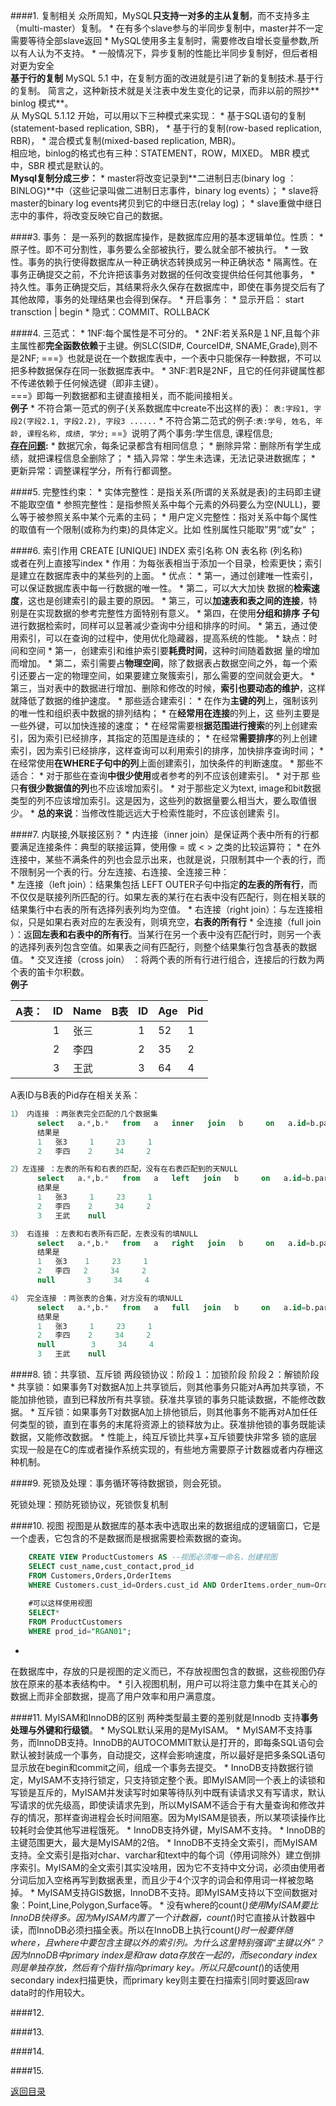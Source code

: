 ####1. 复制相关
众所周知，MySQL**只支持一对多的主从复制**，而不支持多主（multi-master）复制。 
* 
在有多个slave参与的半同步复制中，master并不一定需要等待全部slave返回
* 
MySQL使用多主复制时，需要修改自增长变量参数,所以有人认为不支持。
* 
一般情况下，异步复制的性能比半同步复制好，但后者相对更为安全<br>
**基于行的复制** MySQL 5.1 中，在复制方面的改进就是引进了新的复制技术.基于行的复制。
简言之，这种新技术就是关注表中发生变化的记录，而非以前的照抄** binlog 模式**。<br>
从 MySQL 5.1.12 开始，可以用以下三种模式来实现：
* 
基于SQL语句的复制(statement-based replication, SBR)，
* 
基于行的复制(row-based replication, RBR)，
* 
混合模式复制(mixed-based replication, MBR)。<br>
相应地，binlog的格式也有三种：STATEMENT，ROW，MIXED。 MBR 模式中，SBR 模式是默认的。<br>
**Mysql复制分成三步：** 
* 
master将改变记录到**二进制日志(binary log ：BINLOG)**中（这些记录叫做二进制日志事件，binary log events）； 
* 
slave将master的binary log events拷贝到它的中继日志(relay log)； 
* 
slave重做中继日志中的事件，将改变反映它自己的数据。

####3. 事务：
是一系列的数据库操作，是数据库应用的基本逻辑单位。性质：
* 
原子性。即不可分割性，事务要么全部被执行，要么就全部不被执行。
* 
一致性。事务的执行使得数据库从一种正确状态转换成另一种正确状态
* 
隔离性。在事务正确提交之前，不允许把该事务对数据的任何改变提供给任何其他事务，
* 
持久性。事务正确提交后，其结果将永久保存在数据库中，即使在事务提交后有了其他故障，事务的处理结果也会得到保存。
* 
开启事务：
    * 
显示开启： start transction | begin 
    * 
隐式：COMMIT、ROLLBACK


####4. 三范式：
* 
1NF:每个属性是不可分的。 
* 
2NF:若关系R是１NF,且每个非主属性都**完全函数依赖**于主键。例SLC(SID#, CourceID#, SNAME,Grade),则不是2NF;     ===》也就是说在一个数据库表中，一个表中只能保存一种数据，不可以把多种数据保存在同一张数据库表中。
* 
3NF:若R是2NF，且它的任何非键属性都不传递依赖于任何候选键（即非主键）。<br>
===》即每一列数据都和主键直接相关，而不能间接相关。<br>
**例子**
* 
不符合第一范式的例子(关系数据库中create不出这样的表)：
```表:字段1, 字段2(字段2.1, 字段2.2), 字段3 ......```
* 
不符合第二范式的例子:```表:学号, 姓名, 年龄, 课程名称, 成绩, 学分;``` ==》说明了两个事务:学生信息, 课程信息; <br>
**[存在问题](http://www.jb51.net/article/70867.htm):**
* 
数据冗余，每条记录都含有相同信息；
* 
删除异常：删除所有学生成绩，就把课程信息全删除了；
* 
插入异常：学生未选课，无法记录进数据库；
* 
更新异常：调整课程学分，所有行都调整。 

####5.  完整性约束：
* 
实体完整性：是指关系(所谓的关系就是表)的主码即主键不能取空值
* 
参照完整性：是指参照关系中每个元素的外码要么为空(NULL)，要么等于被参照关系中某个元素的主码；
* 
用户定义完整性：指对关系中每个属性的取值有一个限制(或称为约束)的具体定义。比如 性别属性只能取”男“或”女“  ；

####6. 索引作用
CREATE [UNIQUE] INDEX 索引名称 ON 表名称 (列名称) 
<br>或者在列上直接写index
* 
作用：为每张表相当于添加一个目录，检索更快；索引是建立在数据库表中的某些列的上面。
* 
优点：
    * 
第一，通过创建唯一性索引，可以保证数据库表中每一行数据的唯一性。
    * 
第二，可以大大加快 数据的**检索速度**，这也是创建索引的最主要的原因。
    * 
第三，可以**加速表和表之间的连接**，特别是在实现数据的参考完整性方面特别有意义。
    * 
第四，在使用**分组和排序 子句**进行数据检索时，同样可以显著减少查询中分组和排序的时间。
    * 
第五，通过使用索引，可以在查询的过程中，使用优化隐藏器，提高系统的性能。 
* 
缺点：时间和空间
    * 
第一，创建索引和维护索引要**耗费时间**，这种时间随着数据 量的增加而增加。
    * 
第二，索引需要占**物理空间**，除了数据表占数据空间之外，每一个索引还要占一定的物理空间，如果要建立聚簇索引，那么需要的空间就会更大。
    * 
第三，当对表中的数据进行增加、删除和修改的时候，**索引也要动态的维护**，这样就降低了数据的维护速度。 
* 
那些适合建索引：
    * 
在作为**主键的列**上，强制该列的唯一性和组织表中数据的排列结构；
    * 
在**经常用在连接**的列上，这 些列主要是一些外键，可以加快连接的速度；
    * 
在经常需要根**据范围进行搜索**的列上创建索引，因为索引已经排序，其指定的范围是连续的；
    * 
在经常**需要排序**的列上创建索引，因为索引已经排序，这样查询可以利用索引的排序，加快排序查询时间；
    * 
在经常使用**在WHERE子句中的列**上面创建索引，加快条件的判断速度。 
* 
那些不适合：
    * 
对于那些在查询**中很少使用**或者参考的列不应该创建索引。
    * 
对于那 些只**有很少数据值的列**也不应该增加索引。
    * 
对于那些定义为text, image和bit数据类型的列不应该增加索引。这是因为，这些列的数据量要么相当大，要么取值很少。 
    * 
**总的来说**：当修改性能远远大于检索性能时，不应该创建索 引。

####7. 内联接,外联接区别？
* 
内连接（inner join）是保证两个表中所有的行都要满足连接条件：典型的联接运算，使用像 =  或 < > 之类的比较运算符；
* 
在外连接中，某些不满条件的列也会显示出来，也就是说，只限制其中一个表的行，而不限制另一个表的行。分左连接、右连接、全连接三种：    
    * 
左连接（left join）：结果集包括  LEFT OUTER子句中指定**的左表的所有行**，而不仅仅是联接列所匹配的行。如果左表的某行在右表中没有匹配行，则在相关联的结果集行中右表的所有选择列表列均为空值。
    * 
右连接（right join）：与左连接相似，只是如果右表对应的左表没有，则填充空，**右表的所有行**
    * 
全连接（full join ）：返**回左表和右表中的所有行**。当某行在另一个表中没有匹配行时，则另一个表的选择列表列包含空值。如果表之间有匹配行，则整个结果集行包含基表的数据值。 
    * 
交叉连接（cross join） ：将两个表的所有行进行组合，连接后的行数为两个表的笛卡尔积数。
<br>
**例子**

| A表： | ID | Name | B表 | ID| Age | Pid |
| -- | -- | -- | -- | -- | -- | -- |
|  | 1 | 张三 |  | 1 | 52 | 1 |
|  | 2 | 李四 |  | 2 | 35 | 2 |
|  | 3 | 王武 |  | 3 | 64 | 4 |
A表ID与B表的Pid存在相关关系：
```SQL
1） 内连接 ：两张表完全匹配的几个数据集
      select   a.*,b.*   from   a   inner   join   b     on   a.id=b.parent_id      
      结果是    
      1   张3     1     23     1  
      2   李四    2     34     2  

2）左连接 ：左表的所有和右表的匹配，没有在右表匹配到的天NULL
      select   a.*,b.*   from   a   left   join   b     on   a.id=b.parent_id      
      结果是    
      1   张3     1     23     1  
      2   李四    2     34     2  
      3   王武    null  

3） 右连接 ：左表和右表所有匹配，左表没有的填NULL
      select   a.*,b.*   from   a   right   join   b     on   a.id=b.parent_id      
      结果是    
      1   张3    1     23     1  
      2   李四   2     34     2  
      null       3     34     4  

4） 完全连接 ：两张表的合集，对方没有的填NULL
      select   a.*,b.*   from   a   full   join   b     on   a.id=b.parent_id  
      结果是    
      1   张3     1     23     1  
      2   李四    2     34     2  
      null        3     34     4  
      3   王武    null
```


####8. 锁：共享锁、互斥锁
两段锁协议：阶段１：加锁阶段 阶段２：解锁阶段
* 
共享锁：如果事务T对数据A加上共享锁后，则其他事务只能对A再加共享锁，不能加排他锁，直到已释放所有共享锁。获准共享锁的事务只能读数据，不能修改数据。 
* 
互斥锁：如果事务T对数据A加上排他锁后，则其他事务不能再对A加任任何类型的锁，直到在事务的末尾将资源上的锁释放为止。获准排他锁的事务既能读数据，又能修改数据。
* 
性能上，纯互斥锁比共享+互斥锁要快非常多
锁的底层实现一般是在C的库或者操作系统实现的，有些地方需要原子计数器或者内存栅这种机制。

####9. 死锁及处理：事务循环等待数据锁，则会死锁。

死锁处理：预防死锁协议，死锁恢复机制

####10. 视图
视图是从数据库的基本表中选取出来的数据组成的逻辑窗口，它是一个虚表，它包含的不是数据而是根据需要检索数据的查询。
```SQL
    CREATE VIEW ProductCustomers AS --视图必须唯一命名，创建视图  
    SELECT cust_name,cust_contact,prod_id  
    FROM Customers,Orders,OrderItems  
    WHERE Customers.cust_id=Orders.cust_id AND OrderItems.order_num=Orders.order_num;  
    
    #可以这样使用视图  
    SELECT*  
    FROM ProductCustomers  
    WHERE prod_id="RGAN01";  
```
* 
在数据库中，存放的只是视图的定义而已，不存放视图包含的数据，这些视图仍存放在原来的基本表结构中。
* 
引入视图机制，用户可以将注意力集中在其关心的数据上而非全部数据，提高了用户效率和用户满意度。

####11. MyISAM和InnoDB的区别
两种类型最主要的差别就是Innodb 支持**事务处理与外键和行级锁**。
* 
MySQL默认采用的是MyISAM。
* 
MyISAM不支持事务，而InnoDB支持。InnoDB的AUTOCOMMIT默认是打开的，即每条SQL语句会默认被封装成一个事务，自动提交，这样会影响速度，所以最好是把多条SQL语句显示放在begin和commit之间，组成一个事务去提交。
* 
InnoDB支持数据行锁定，MyISAM不支持行锁定，只支持锁定整个表。即MyISAM同一个表上的读锁和写锁是互斥的，MyISAM并发读写时如果等待队列中既有读请求又有写请求，默认写请求的优先级高，即使读请求先到，所以MyISAM不适合于有大量查询和修改并存的情况，那样查询进程会长时间阻塞。因为MyISAM是锁表，所以某项读操作比较耗时会使其他写进程饿死。
* 
InnoDB支持外键，MyISAM不支持。
* 
InnoDB的主键范围更大，最大是MyISAM的2倍。
* 
InnoDB不支持全文索引，而MyISAM支持。全文索引是指对char、varchar和text中的每个词（停用词除外）建立倒排序索引。MyISAM的全文索引其实没啥用，因为它不支持中文分词，必须由使用者分词后加入空格再写到数据表里，而且少于4个汉字的词会和停用词一样被忽略掉。
* 
MyISAM支持GIS数据，InnoDB不支持。即MyISAM支持以下空间数据对象：Point,Line,Polygon,Surface等。
* 
没有where的count(*)使用MyISAM要比InnoDB快得多。因为MyISAM内置了一个计数器，count(*)时它直接从计数器中读，而InnoDB必须扫描全表。所以在InnoDB上执行count(*)时一般要伴随where，且where中要包含主键以外的索引列。为什么这里特别强调“主键以外”？因为InnoDB中primary index是和raw data存放在一起的，而secondary index则是单独存放，然后有个指针指向primary key。所以只是count(*)的话使用secondary index扫描更快，而primary key则主要在扫描索引同时要返回raw data时的作用较大。

####12. 

####13. 

####14. 

####15. 


[返回目录](README.md)